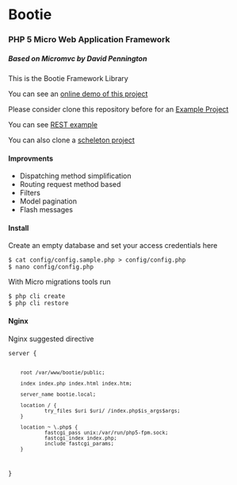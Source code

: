 <h1><i class='ion-ios-gear'></i> Bootie</h1>
<h3>PHP 5 Micro Web Application Framework</h3>
<h5>Based on Micromvc by David Pennington</h5>
<p>This is the Bootie Framework Library</p>
<p>You can see an <a href="http://bootie.devmeta.net">online demo of this project</a></p>
<p>Please consider clone this repository before for an <a href="https://github.com/martinfree/BootieProject">Example Project</a></p>
<p>You can see <a href="https://github.com/martinfree/BootieREST">REST example</a></p>
<p>You can also clone a <a href="https://github.com/martinfree/BootieScheleton">scheleton project</a></p>

<h4>Improvments</h4>
<ul>
<li>Dispatching method simplification</li>
<li>Routing request method based</li>
<li>Filters</li>
<li>Model pagination</li>
<li>Flash messages</li>
</ul>

<h4>Install</h4>
<p> Create an empty database and set your access credentials here</p>
<pre><code data-language="shell">$ cat config/config.sample.php > config/config.php
$ nano config/config.php
</code></pre>


<p>With Micro migrations tools run</p>
<pre><code data-language="shell">$ php cli create
$ php cli restore
</code></pre>

<h4>Nginx</h4>
<p>Nginx suggested directive</p>
<pre data-language="shell"><code>server {

        root /var/www/bootie/public;

        index index.php index.html index.htm;

        server_name bootie.local;

        location / {
                try_files $uri $uri/ /index.php$is_args$args;
        }

        location ~ \.php$ {
                fastcgi_pass unix:/var/run/php5-fpm.sock;
                fastcgi_index index.php;
                include fastcgi_params;
        }
}

</code></pre>